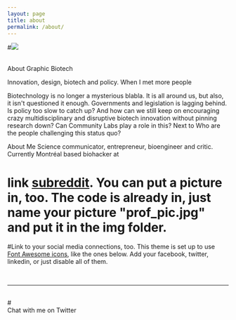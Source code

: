 ```yaml
---
layout: page
title: about
permalink: /about/
---
```


#<img class="col one right" src="/img/prof_pic.jpg">

<br/>
About Graphic Biotech

Innovation, design, biotech and policy. When I met more people

Biotechnology is no longer a mysterious blabla. It is all around us, but also, it isn't questioned it enough. Governments and legislation is lagging behind. Is policy too slow to catch up? And how can we still keep on encouraging crazy multidisciplinary and disruptive biotech innovation  without pinning research down? Can Community Labs play a role in this?
Next to
Who are the people challenging this status quo?

About Me
Science communicator, entrepreneur, bioengineer and critic.
Currently Montréal based biohacker at <a href="http://brico.bio" target="Bricbio"></a>
# link <a href="http://reddit.com" target="blank">subreddit</a>. You can put a picture in, too. The code is already in, just name your picture "prof_pic.jpg" and put it in the img folder.

#Link to your social media connections, too. This theme is set up to use <a href="http://fortawesome.github.io/Font-Awesome/" target="blank">Font Awesome icons</a>, like the ones below. Add your facebook, twitter, linkedin, or just disable all of them.


<br/>
<hr/>
<br/>
<span class="contacticon center">
	#<a href="mailto:you@example.com"><i class="fa fa-envelope-square"></i></a>
	<a href="https://twitter.com/kenzasam" target="_blank"><i class="fa fa-twitter-square"></i></a>
</span>

<div class="col three caption">
	Chat with me on Twitter
</div>
